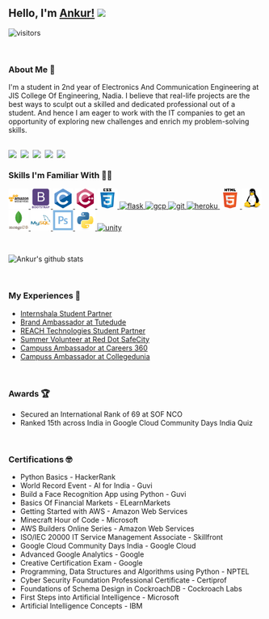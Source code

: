 ## Hello, I'm [Ankur!](https://ankur02sarkar.github.io/site)  <img src="https://cdn.discordapp.com/emojis/558719629967491094.gif" height="35px">
![visitors](https://visitor-badge.laobi.icu/badge?page_id=ankur02sarkar)

<br />

### About Me 🐉
   I'm a student in 2nd year of Electronics And Communication Engineering
   at JIS College Of Engineering, Nadia. I believe that real-life projects
   are the best ways to sculpt out a skilled and dedicated
   professional out of a student. And hence I am eager to work with the IT
   companies to get an opportunity of exploring new challenges and enrich
   my problem-solving skills.

</br>

<a href="https://www.linkedin.com/in/ankur-sarkar">
  <img align="left" width="24px" src="https://i.ibb.co/drvwWtB/Linkedin.png"  />
</a>
<a href="mailto:sarkarrohonankur@gmail.com">
  <img align="left" width="24px" src="https://i.ibb.co/bPCr08L/Email.png"  />
</a>
<a href="https://www.hackerrank.com/God_Slayer">
  <img align="left" width="24px" src="https://i.ibb.co/6WCLSb2/Hacker-Rank.png"  />
</a>
<a href="https://www.hackerearth.com/@God_Slayer">
  <img align="left" width="24px" src="https://i.ibb.co/kGQCpVC/hackerearth.png"  />
</a>
<a href="https://www.codechef.com/users/ankur02sarkar">
  <img align="left" width="24px" src="https://i.ibb.co/9Yr67f9/CodeChef.png"  />
</a>

<br/>

### Skills I'm Familiar With 👨‍💻
<p align="left"> <a href="https://aws.amazon.com" target="_blank"> <img src="https://raw.githubusercontent.com/devicons/devicon/master/icons/amazonwebservices/amazonwebservices-original-wordmark.svg" alt="aws" width="40" height="40"/> </a> <a href="https://getbootstrap.com" target="_blank"> <img src="https://raw.githubusercontent.com/devicons/devicon/master/icons/bootstrap/bootstrap-plain-wordmark.svg" alt="bootstrap" width="40" height="40"/> </a> <a href="https://www.cprogramming.com/" target="_blank"> <img src="https://raw.githubusercontent.com/devicons/devicon/master/icons/c/c-original.svg" alt="c" width="40" height="40"/> </a> <a href="https://www.w3schools.com/cpp/" target="_blank"> <img src="https://raw.githubusercontent.com/devicons/devicon/master/icons/cplusplus/cplusplus-original.svg" alt="cplusplus" width="40" height="40"/> </a> <a href="https://www.w3schools.com/css/" target="_blank"> <img src="https://raw.githubusercontent.com/devicons/devicon/master/icons/css3/css3-original-wordmark.svg" alt="css3" width="40" height="40"/> </a> <a href="https://flask.palletsprojects.com/" target="_blank"> <img src="https://www.vectorlogo.zone/logos/pocoo_flask/pocoo_flask-icon.svg" alt="flask" width="40" height="40"/> </a> <a href="https://cloud.google.com" target="_blank"> <img src="https://www.vectorlogo.zone/logos/google_cloud/google_cloud-icon.svg" alt="gcp" width="40" height="40"/> </a> <a href="https://git-scm.com/" target="_blank"> <img src="https://www.vectorlogo.zone/logos/git-scm/git-scm-icon.svg" alt="git" width="40" height="40"/> </a> <a href="https://heroku.com" target="_blank"> <img src="https://www.vectorlogo.zone/logos/heroku/heroku-icon.svg" alt="heroku" width="40" height="40"/> </a> <a href="https://www.w3.org/html/" target="_blank"> <img src="https://raw.githubusercontent.com/devicons/devicon/master/icons/html5/html5-original-wordmark.svg" alt="html5" width="40" height="40"/> </a> <a href="https://www.linux.org/" target="_blank"> <img src="https://raw.githubusercontent.com/devicons/devicon/master/icons/linux/linux-original.svg" alt="linux" width="40" height="40"/> </a> <a href="https://www.mongodb.com/" target="_blank"> <img src="https://raw.githubusercontent.com/devicons/devicon/master/icons/mongodb/mongodb-original-wordmark.svg" alt="mongodb" width="40" height="40"/> </a> <a href="https://www.mysql.com/" target="_blank"> <img src="https://raw.githubusercontent.com/devicons/devicon/master/icons/mysql/mysql-original-wordmark.svg" alt="mysql" width="40" height="40"/> </a> <a href="https://www.photoshop.com/en" target="_blank"> <img src="https://raw.githubusercontent.com/devicons/devicon/master/icons/photoshop/photoshop-line.svg" alt="photoshop" width="40" height="40"/> </a> <a href="https://www.python.org" target="_blank"> <img src="https://raw.githubusercontent.com/devicons/devicon/master/icons/python/python-original.svg" alt="python" width="40" height="40"/> </a> <a href="https://unity.com/" target="_blank"> <img src="https://www.vectorlogo.zone/logos/unity3d/unity3d-icon.svg" alt="unity" width="40" height="40"/> </a> </p>

<br/>

![Ankur's github stats](https://github-readme-stats.vercel.app/api?username=ankur02sarkar&show_icons=true&hide_border=true)

<br />

### My Experiences 🙌
- [Internshala Student Partner](https://internshala.com/)
- [Brand Ambassador at Tutedude](https://tutedude.com/)
- [REACH Technologies Student Partner](https://www.reach-tech.com/)
- [Summer Volunteer at Red Dot SafeCity](https://www.safecity.in/)
- [Campuss Ambassador at Careers 360](https://www.careers360.com/)
- [Campuss Ambassador at Collegedunia](https://collegedunia.com/)

<br />

### Awards 🏆
- Secured an International Rank of 69 at SOF NCO 
- Ranked 15th across India in Google Cloud Community Days India Quiz

<br />

### Certifications 🤓
- Python Basics - HackerRank
- World Record Event - AI for India - Guvi
- Build a Face Recognition App using Python - Guvi
- Basics Of Financial Markets - ELearnMarkets
- Getting Started with AWS - Amazon Web Services
- Minecraft Hour of Code - Microsoft
- AWS Builders Online Series - Amazon Web Services
- ISO/IEC 20000 IT Service Management Associate - Skillfront
- Google Cloud Community Days India - Google Cloud
- Advanced Google Analytics - Google
- Creative Certification Exam - Google
- Programming, Data Structures and Algorithms using Python - NPTEL
- Cyber Security Foundation Professional Certificate - Certiprof
- Foundations of Schema Design in CockroachDB - Cockroach Labs
- First Steps into Artificial Intelligence - Microsoft
- Artificial Intelligence Concepts - IBM
